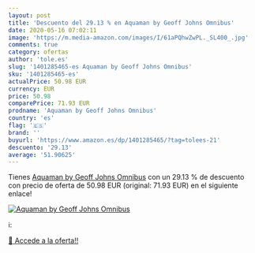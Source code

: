 ```yaml
---
layout: post
title: 'Descuento del 29.13 % en Aquaman by Geoff Johns Omnibus'
date: 2020-05-16 07:02:11
image: 'https://m.media-amazon.com/images/I/61aPQhwZwPL._SL400_.jpg'
comments: true
category: ofertas
author: 'tole.es'
slug: '1401285465-es Aquaman by Geoff Johns Omnibus'
sku: '1401285465-es'
actualPrice: 50.98 EUR
currency: EUR
price: 50.98
comparePrice: 71.93 EUR
prodname: 'Aquaman by Geoff Johns Omnibus'
country: 'es'
flag: '🇪🇸'
brand: ''
buyurl: 'https://www.amazon.es/dp/1401285465/?tag=tolees-21'
descuento: '29.13'
average: '51.90625'
---
```


Tienes [Aquaman by Geoff Johns Omnibus](https://www.amazon.es/dp/1401285465/?tag=tolees-21) con un 29.13 % de descuento con precio de oferta de 50.98 EUR (original: 71.93 EUR) en el siguiente enlace!

[![Aquaman by Geoff Johns Omnibus](https://m.media-amazon.com/images/I/61aPQhwZwPL._SL400_.jpg)](https://www.amazon.es/dp/1401285465/?tag=tolees-21)

ℹ️:


[🛒 Accede a la oferta!!](https://www.amazon.es/dp/1401285465/?tag=tolees-21)
